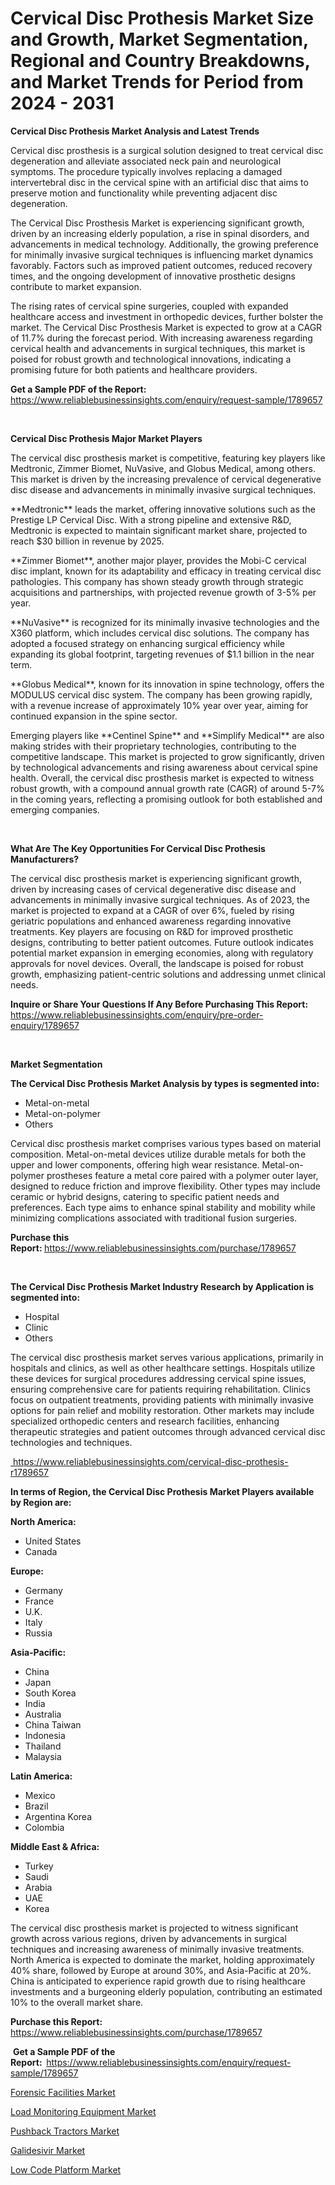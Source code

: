 <p><h1>Cervical Disc Prothesis Market Size and Growth, Market Segmentation, Regional and Country Breakdowns, and Market Trends for Period from 2024 -  2031</h1></p><p><strong>Cervical Disc Prothesis Market Analysis and Latest Trends</strong></p>
<p><p>Cervical disc prosthesis is a surgical solution designed to treat cervical disc degeneration and alleviate associated neck pain and neurological symptoms. The procedure typically involves replacing a damaged intervertebral disc in the cervical spine with an artificial disc that aims to preserve motion and functionality while preventing adjacent disc degeneration.</p><p>The Cervical Disc Prosthesis Market is experiencing significant growth, driven by an increasing elderly population, a rise in spinal disorders, and advancements in medical technology. Additionally, the growing preference for minimally invasive surgical techniques is influencing market dynamics favorably. Factors such as improved patient outcomes, reduced recovery times, and the ongoing development of innovative prosthetic designs contribute to market expansion.</p><p>The rising rates of cervical spine surgeries, coupled with expanded healthcare access and investment in orthopedic devices, further bolster the market. The Cervical Disc Prosthesis Market is expected to grow at a CAGR of 11.7% during the forecast period. With increasing awareness regarding cervical health and advancements in surgical techniques, this market is poised for robust growth and technological innovations, indicating a promising future for both patients and healthcare providers.</p></p>
<p><strong>Get a Sample PDF of the Report:&nbsp;</strong> <a href="https://www.reliablebusinessinsights.com/enquiry/request-sample/1789657?utm_campaign=118&utm_medium=2&utm_source=Github&utm_content=ia&utm_term=18112024&utm_id=cervical-disc-prothesis">https://www.reliablebusinessinsights.com/enquiry/request-sample/1789657</a></p>
<p>&nbsp;</p>
<p><strong>Cervical Disc Prothesis Major Market Players</strong></p>
<p><p>The cervical disc prosthesis market is competitive, featuring key players like Medtronic, Zimmer Biomet, NuVasive, and Globus Medical, among others. This market is driven by the increasing prevalence of cervical degenerative disc disease and advancements in minimally invasive surgical techniques.</p><p>**Medtronic** leads the market, offering innovative solutions such as the Prestige LP Cervical Disc. With a strong pipeline and extensive R&D, Medtronic is expected to maintain significant market share, projected to reach $30 billion in revenue by 2025.</p><p>**Zimmer Biomet**, another major player, provides the Mobi-C cervical disc implant, known for its adaptability and efficacy in treating cervical disc pathologies. This company has shown steady growth through strategic acquisitions and partnerships, with projected revenue growth of 3-5% per year.</p><p>**NuVasive** is recognized for its minimally invasive technologies and the X360 platform, which includes cervical disc solutions. The company has adopted a focused strategy on enhancing surgical efficiency while expanding its global footprint, targeting revenues of $1.1 billion in the near term.</p><p>**Globus Medical**, known for its innovation in spine technology, offers the MODULUS cervical disc system. The company has been growing rapidly, with a revenue increase of approximately 10% year over year, aiming for continued expansion in the spine sector.</p><p>Emerging players like **Centinel Spine** and **Simplify Medical** are also making strides with their proprietary technologies, contributing to the competitive landscape. This market is projected to grow significantly, driven by technological advancements and rising awareness about cervical spine health. Overall, the cervical disc prosthesis market is expected to witness robust growth, with a compound annual growth rate (CAGR) of around 5-7% in the coming years, reflecting a promising outlook for both established and emerging companies.</p></p>
<p>&nbsp;</p>
<p><strong>What Are The Key Opportunities For Cervical Disc Prothesis Manufacturers?</strong></p>
<p><p>The cervical disc prosthesis market is experiencing significant growth, driven by increasing cases of cervical degenerative disc disease and advancements in minimally invasive surgical techniques. As of 2023, the market is projected to expand at a CAGR of over 6%, fueled by rising geriatric populations and enhanced awareness regarding innovative treatments. Key players are focusing on R&D for improved prosthetic designs, contributing to better patient outcomes. Future outlook indicates potential market expansion in emerging economies, along with regulatory approvals for novel devices. Overall, the landscape is poised for robust growth, emphasizing patient-centric solutions and addressing unmet clinical needs.</p></p>
<p><strong>Inquire or Share Your Questions If Any Before Purchasing This Report:</strong> <a href="https://www.reliablebusinessinsights.com/enquiry/pre-order-enquiry/1789657?utm_campaign=118&utm_medium=2&utm_source=Github&utm_content=ia&utm_term=18112024&utm_id=cervical-disc-prothesis">https://www.reliablebusinessinsights.com/enquiry/pre-order-enquiry/1789657</a></p>
<p>&nbsp;</p>
<p><strong>Market Segmentation</strong></p>
<p><strong>The Cervical Disc Prothesis Market Analysis by types is segmented into:</strong></p>
<p><ul><li>Metal-on-metal</li><li>Metal-on-polymer</li><li>Others</li></ul></p>
<p><p>Cervical disc prosthesis market comprises various types based on material composition. Metal-on-metal devices utilize durable metals for both the upper and lower components, offering high wear resistance. Metal-on-polymer prostheses feature a metal core paired with a polymer outer layer, designed to reduce friction and improve flexibility. Other types may include ceramic or hybrid designs, catering to specific patient needs and preferences. Each type aims to enhance spinal stability and mobility while minimizing complications associated with traditional fusion surgeries.</p></p>
<p><strong>Purchase this Report:&nbsp;</strong><a href="https://www.reliablebusinessinsights.com/purchase/1789657?utm_campaign=118&utm_medium=2&utm_source=Github&utm_content=ia&utm_term=18112024&utm_id=cervical-disc-prothesis">https://www.reliablebusinessinsights.com/purchase/1789657</a></p>
<p>&nbsp;</p>
<p><strong>The Cervical Disc Prothesis Market Industry Research by Application is segmented into:</strong></p>
<p><ul><li>Hospital</li><li>Clinic</li><li>Others</li></ul></p>
<p><p>The cervical disc prosthesis market serves various applications, primarily in hospitals and clinics, as well as other healthcare settings. Hospitals utilize these devices for surgical procedures addressing cervical spine issues, ensuring comprehensive care for patients requiring rehabilitation. Clinics focus on outpatient treatments, providing patients with minimally invasive options for pain relief and mobility restoration. Other markets may include specialized orthopedic centers and research facilities, enhancing therapeutic strategies and patient outcomes through advanced cervical disc technologies and techniques.</p></p>
<p><a href="https://www.reliablebusinessinsights.com/cervical-disc-prothesis-r1789657?utm_campaign=118&utm_medium=2&utm_source=Github&utm_content=ia&utm_term=18112024&utm_id=cervical-disc-prothesis">&nbsp;https://www.reliablebusinessinsights.com/cervical-disc-prothesis-r1789657</a></p>
<p><strong>In terms of Region, the Cervical Disc Prothesis Market Players available by Region are:</strong></p>
<p>
    <p> <strong> North America: </strong>
        <ul>
            <li>United States</li>
            <li>Canada</li>
        </ul>
        </p> 
    <p> <strong> Europe: </strong>
        <ul>
            <li>Germany</li>
            <li>France</li>
            <li>U.K.</li>
            <li>Italy</li>
            <li>Russia</li>
        </ul>
        </p> 
    <p> <strong> Asia-Pacific: </strong>
        <ul>
            <li>China</li>
            <li>Japan</li>
            <li>South Korea</li>
            <li>India</li>
            <li>Australia</li>
            <li>China Taiwan</li>
            <li>Indonesia</li>
            <li>Thailand</li>
            <li>Malaysia</li>
        </ul>
        </p> 
    <p> <strong> Latin America: </strong>
        <ul>
            <li>Mexico</li>
            <li>Brazil</li>
            <li>Argentina Korea</li>
            <li>Colombia</li>
        </ul>
        </p> 
    <p> <strong> Middle East & Africa: </strong>
        <ul>
            <li>Turkey</li>
            <li>Saudi</li>
            <li>Arabia</li>
            <li>UAE</li>
            <li>Korea</li>
        </ul>
    </p>
    </p>
<p><p>The cervical disc prosthesis market is projected to witness significant growth across various regions, driven by advancements in surgical techniques and increasing awareness of minimally invasive treatments. North America is expected to dominate the market, holding approximately 40% share, followed by Europe at around 30%, and Asia-Pacific at 20%. China is anticipated to experience rapid growth due to rising healthcare investments and a burgeoning elderly population, contributing an estimated 10% to the overall market share.</p></p>
<p><strong>Purchase this Report: </strong><a href="https://www.reliablebusinessinsights.com/purchase/1789657?utm_campaign=118&utm_medium=2&utm_source=Github&utm_content=ia&utm_term=18112024&utm_id=cervical-disc-prothesis">https://www.reliablebusinessinsights.com/purchase/1789657</a></p>
<p>&nbsp;<strong>Get a Sample PDF of the Report:&nbsp;&nbsp;</strong><a href="https://www.reliablebusinessinsights.com/enquiry/request-sample/1789657?utm_campaign=118&utm_medium=2&utm_source=Github&utm_content=ia&utm_term=18112024&utm_id=cervical-disc-prothesis">https://www.reliablebusinessinsights.com/enquiry/request-sample/1789657</a></p>
<p><strong></strong></p>
<p><p><a href="https://www.linkedin.com/pulse/forensic-facilities-sector-surge-46-growth-roadmap-2031-reseachly-wygqe?utm_campaign=118&utm_medium=2&utm_source=Github&utm_content=ia&utm_term=18112024&utm_id=cervical-disc-prothesis">Forensic Facilities Market</a></p><p><a href="https://www.linkedin.com/pulse/load-monitoring-equipment-market-global-regional-analysis-e2gpe?utm_campaign=118&utm_medium=2&utm_source=Github&utm_content=ia&utm_term=18112024&utm_id=cervical-disc-prothesis">Load Monitoring Equipment Market</a></p><p><a href="https://www.linkedin.com/pulse/pushback-tractors-market-industry-trends-forecast-period-from-de8ae?utm_campaign=118&utm_medium=2&utm_source=Github&utm_content=ia&utm_term=18112024&utm_id=cervical-disc-prothesis">Pushback Tractors Market</a></p><p><a href="https://issuu.com/reportprime-2/docs/galidesivir-market-size-2030.pptx_dcdc5e52b04398?utm_campaign=118&utm_medium=2&utm_source=Github&utm_content=ia&utm_term=18112024&utm_id=cervical-disc-prothesis">Galidesivir Market</a></p><p><a href="https://issuu.com/reportprime-2/docs/low-code-platform-market-size-2030._d8f8aa73ebd913?utm_campaign=118&utm_medium=2&utm_source=Github&utm_content=ia&utm_term=18112024&utm_id=cervical-disc-prothesis">Low Code Platform Market</a></p></p>